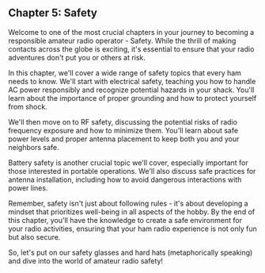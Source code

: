 


## Chapter 5: Safety

Welcome to one of the most crucial chapters in your journey to becoming a responsible amateur radio operator - Safety. While the thrill of making contacts across the globe is exciting, it's essential to ensure that your radio adventures don't put you or others at risk.

In this chapter, we'll cover a wide range of safety topics that every ham needs to know. We'll start with electrical safety, teaching you how to handle AC power responsibly and recognize potential hazards in your shack. You'll learn about the importance of proper grounding and how to protect yourself from shock.

We'll then move on to RF safety, discussing the potential risks of radio frequency exposure and how to minimize them. You'll learn about safe power levels and proper antenna placement to keep both you and your neighbors safe.

Battery safety is another crucial topic we'll cover, especially important for those interested in portable operations. We'll also discuss safe practices for antenna installation, including how to avoid dangerous interactions with power lines.

Remember, safety isn't just about following rules - it's about developing a mindset that prioritizes well-being in all aspects of the hobby. By the end of this chapter, you'll have the knowledge to create a safe environment for your radio activities, ensuring that your ham radio experience is not only fun but also secure.

So, let's put on our safety glasses and hard hats (metaphorically speaking) and dive into the world of amateur radio safety!
